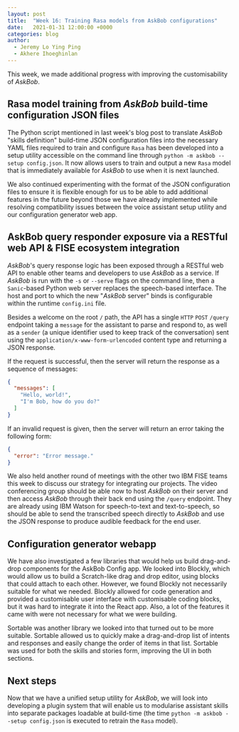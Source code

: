 ```yaml
---
layout: post
title:  "Week 16: Training Rasa models from AskBob configurations"
date:   2021-01-31 12:00:00 +0000
categories: blog
author:
  - Jeremy Lo Ying Ping
  - Akhere Ihoeghinlan
---
```


This week, we made additional progress with improving the customisability of *AskBob*.

## Rasa model training from *AskBob* build-time configuration JSON files

The Python script mentioned in last week's blog post to translate *AskBob* "skills definition" build-time JSON configuration files into the necessary YAML files required to train and configure `Rasa` has been developed into a setup utility accessible on the command line through `python -m askbob --setup config.json`. It now allows users to train and output a new `Rasa` model that is immediately available for *AskBob* to use when it is next launched.

We also continued experimenting with the format of the JSON configuration files to ensure it is flexible enough for us to be able to add additional features in the future beyond those we have already implemented while resolving compatibility issues between the voice assistant setup utility and our configuration generator web app.

## AskBob query responder exposure via a RESTful web API & FISE ecosystem integration

*AskBob*'s query response logic has been exposed through a RESTful web API to enable other teams and developers to use *AskBob* as a service. If *AskBob* is run with the `-s` or `--serve` flags on the command line, then a `Sanic`-based Python web server replaces the speech-based interface. The host and port to which the new "*AskBob* server" binds is configurable within the runtime `config.ini` file.

Besides a welcome on the root `/` path, the API has a single `HTTP` `POST` `/query` endpoint taking a `message` for the assistant to parse and respond to, as well as a `sender` (a unique identifier used to keep track of the conversation) sent using the `application/x-www-form-urlencoded` content type and returning a JSON response.

If the request is successful, then the server will return the response as a sequence of messages:
```json
{
  "messages": [
    "Hello, world!",
    "I'm Bob, how do you do?"
  ]
}
```

If an invalid request is given, then the server will return an error taking the following form:
```json
{
  "error": "Error message."
}
```

We also held another round of meetings with the other two IBM FISE teams this week to discuss our strategy for integrating our projects. The video conferencing group should be able now to host *AskBob* on their server and then access *AskBob* through their back end using the `/query` endpoint. They are already using IBM Watson for speech-to-text and text-to-speech, so should be able to send the transcribed speech directly to *AskBob* and use the JSON response to produce audible feedback for the end user.

## Configuration generator webapp

We have also investigated a few libraries that would help us build drag-and-drop components for the AskBob Config app. We looked into Blockly, which would allow us to build a Scratch-like drag and drop editor, using blocks that could attach to each other. However, we found Blockly not necessarily suitable for what we needed. Blockly allowed for code generation and provided a customisable user interface with customisable coding blocks, but it was hard to integrate it into the React app. Also, a lot of the features it came with were not necessary for what we were building.

Sortable was another library we looked into that turned out to be more suitable. Sortable allowed us to quickly make a drag-and-drop list of intents and responses and easily change the order of items in that list. Sortable was used for both the skills and stories form, improving the UI in both sections.

## Next steps

Now that we have a unified setup utility for *AskBob*, we will look into developing a plugin system that will enable us to modularise assistant skills into separate packages loadable at build-time (the time `python -m askbob --setup config.json` is executed to retrain the `Rasa` model).
